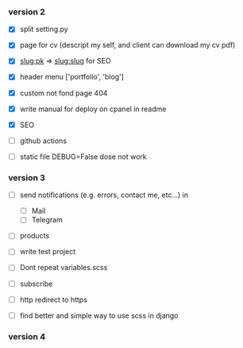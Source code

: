 
### version 2

- [X] split setting.py 
- [X] page for cv (descript my self, and client can download my cv pdf)
- [X] <slug:pk> => <slug:slug> for SEO
- [X] header menu ['portfolio', 'blog']
- [X] custom not fond page 404
- [X] write manual for deploy on cpanel in readme
- [X] SEO

- [ ] github actions
- [ ] static file DEBUG=False dose not work


### version 3 

- [ ] send notifications (e.g. errors, contact me, etc...) in
    - [ ] Mail
    - [ ] Telegram
- [ ] products
- [ ] write test project
- [ ] Dont repeat variables.scss
- [ ] subscribe
- [ ] http redirect to https
- [ ] find better and simple way to use scss in django


### version 4